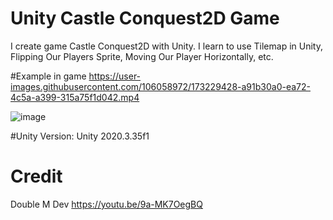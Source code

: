 # Unity Castle Conquest2D Game

I create game Castle Conquest2D with Unity.
I learn to use Tilemap in Unity, Flipping Our Players Sprite, Moving Our Player Horizontally, etc.

#Example in game
https://user-images.githubusercontent.com/106058972/173229428-a91b30a0-ea72-4c5a-a399-315a75f1d042.mp4

![image](https://user-images.githubusercontent.com/106058972/173229437-cf17975a-50b1-46c3-b97f-29616b8ccbff.png)

#Unity Version: Unity 2020.3.35f1 

# Credit 
Double M Dev https://youtu.be/9a-MK7OegBQ
